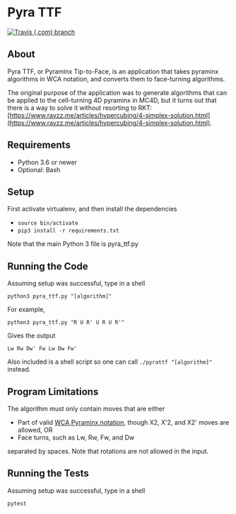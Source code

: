 # Pyra TTF

[![Travis (.com) branch](https://img.shields.io/travis/com/rzhao271/pyra-ttf/main)](https://travis-ci.com/github/rzhao271/pyra-ttf)

## About

Pyra TTF, or Pyraminx Tip-to-Face, is an application that takes pyraminx algorithms in WCA notation, and converts them to face-turning algorithms.

The original purpose of the application was to generate algorithms that can be applied to the cell-turning 4D pyraminx in MC4D, but it turns out that there is a way to solve it without resorting to RKT: [https://www.rayzz.me/articles/hypercubing/4-simplex-solution.html](https://www.rayzz.me/articles/hypercubing/4-simplex-solution.html).

## Requirements

- Python 3.6 or newer
- Optional: Bash

## Setup

First activate virtualenv, and then install the dependencies

- `source bin/activate`
- `pip3 install -r requirements.txt`

Note that the main Python 3 file is pyra_ttf.py

## Running the Code

Assuming setup was successful, type in a shell

`python3 pyra_ttf.py "[algorithm]"`

For example,

`python3 pyra_ttf.py "R U R' U R U R'"`

Gives the output

`Lw Rw Dw' Fw Lw Dw Fw'`

Also included is a shell script so one can call `./pyrattf "[algorithm]"` instead.

## Program Limitations

The algorithm must only contain moves that are either

- Part of valid [WCA Pyraminx notation](https://www.worldcubeassociation.org/regulations/#12e), though X2, X'2, and X2' moves are allowed, OR
- Face turns, such as Lw, Rw, Fw, and Dw

separated by spaces. Note that rotations are not allowed in the input.

## Running the Tests

Assuming setup was successful, type in a shell

`pytest`

